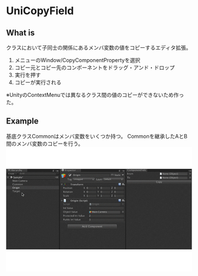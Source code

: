 # UniCopyField

## What is
クラスにおいて子同士の関係にあるメンバ変数の値をコピーするエディタ拡張。
1. メニューのWindow/CopyComponentPropertyを選択
2. コピー元とコピー先のコンポーネントをドラッグ・アンド・ドロップ
3. 実行を押す
4. コピーが実行される

※UnityのContextMenuでは異なるクラス間の値のコピーができないため作った。

## Example
基底クラスCommonはメンバ変数をいくつか持つ。
Commonを継承したAとB間のメンバ変数のコピーを行う。
![result](https://github.com/tetsujp84/UniCopyField/blob/add-gif/copygif.gif)


